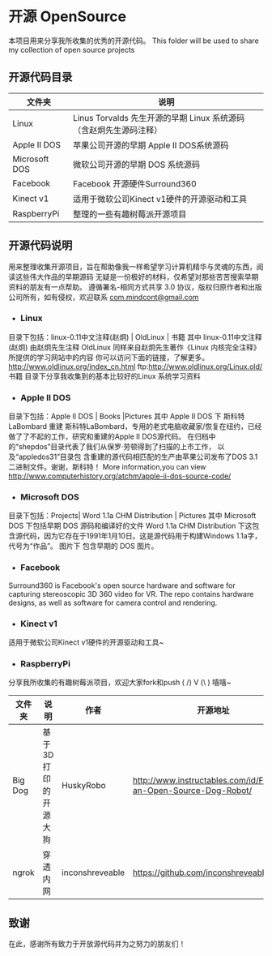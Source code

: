 #  开源 OpenSource
本项目用来分享我所收集的优秀的开源代码。
This folder will be used to share my collection of open source projects

## 开源代码目录
文件夹 | 说明 |
-----|--------|
Linux | Linus Torvalds 先生开源的早期 Linux 系统源码（含赵炯先生源码注释）
Apple II DOS | 苹果公司开源的早期 Apple II DOS系统源码
Microsoft DOS | 微软公司开源的早期 DOS 系统源码 
Facebook | Facebook 开源硬件Surround360
Kinect v1 | 适用于微软公司Kinect v1硬件的开源驱动和工具
RaspberryPi | 整理的一些有趣树莓派开源项目


## 开源代码说明
用来整理收集开源项目，旨在帮助像我一样希望学习计算机精华与灵魂的东西，阅读这些伟大作品的早期源码
无疑是一份极好的材料，仅希望对那些苦苦搜索早期资料的朋友有一点帮助。
遵循署名-相同方式共享 3.0 协议，版权归原作者和出版公司所有，如有侵权，欢迎联系 com.mindcont@gmail.com

* ### Linux
目录下包括：linux-0.11中文注释(赵炯) | OldLinux | 书籍
其中 
linux-0.11中文注释(赵炯) 由赵炯先生注释
OldLinux 同样来自赵炯先生著作《Linux 内核完全注释》所提供的学习网站中的内容
你可以访问下面的链接，了解更多。
http://www.oldlinux.org/index_cn.html
ftp:http://www.oldlinux.org/Linux.old/
书籍 目录下分享我收集到的基本比较好的Linux 系统学习资料

* ### Apple II DOS
目录下包括：Apple II DOS | Books |Pictures
其中 Apple II DOS 下 斯科特LaBombard 重建
斯科特LaBombard，专用的老式电脑收藏家/恢复在纽约，已经做了了不起的工作，研究和重建的Apple II DOS源代码。
在归档中的“shepdos”目录代表了我们从保罗·劳顿得到了扫描的上市工作，
以及“appledos31”目录包 ​​含重建的源代码相匹配的生产由苹果公司发布了DOS 3.1二进制文件。谢谢，斯科特！
More information,you can view http://www.computerhistory.org/atchm/apple-ii-dos-source-code/

* ### Microsoft DOS
目录下包括：Projects| Word 1.1a CHM Distribution | Pictures
其中 Microsoft DOS 下包括早期 DOS 源码和编译好的文件
Word 1.1a CHM Distribution 下这包含源代码，因为它存在于1991年1月10日。这是源代码用于构建Windows 1.1a字，代号为“作品”。
图片下 包含早期的 DOS 图片。

* ### Facebook
Surround360 is Facebook's open source hardware and software for capturing stereoscopic 3D 360 video for VR. The repo contains hardware designs, as well as software for camera control and rendering.

* ### Kinect v1
适用于微软公司Kinect v1硬件的开源驱动和工具~

* ### RaspberryPi  
分享我所收集的有趣树莓派项目，欢迎大家fork和push ( /) V (\ ) 嘻嘻~  

文件夹 | 说明 | 作者 | 开源地址 |
----|----|----|-----|
Big Dog | 基于3D打印的开源大狗 | HuskyRobo| http://www.instructables.com/id/Fenrir-an-Open-Source-Dog-Robot/
ngrok | 穿透内网 | inconshreveable | https://github.com/inconshreveable/ngrok

## 致谢
在此，感谢所有致力于开放源代码并为之努力的朋友们！

